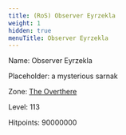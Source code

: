 ```yaml
---
title: (RoS) Observer Eyrzekla
weight: 1
hidden: true
menuTitle: Observer Eyrzekla
---
```


Name: Observer Eyrzekla

Placeholder: a mysterious sarnak

Zone: [The Overthere](/en/ros/exploration/the_overthere)

Level: 113

Hitpoints: 90000000